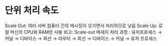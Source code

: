 # 단위 처리 속도

Scale Out: 여러 서버 컴퓨터 간의 메시징이 오가면서 처리하므로 낮음
Scale Up: 로컬 머신의 CPU와 RAM만 사용
비고: Scale-out 메세지 처리 과정 : 유저프로세스 → 커널 → 디바이스 → 회선 → 라우터 → 회선 → 디바이스 → 커널 → 유저 프로세스